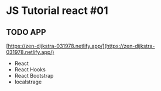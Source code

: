 # JS Tutorial react #01

## TODO APP

[https://zen-dijkstra-031978.netlify.app/](https://zen-dijkstra-031978.netlify.app/)

* React
* React Hooks
* React Bootstrap
* localstrage